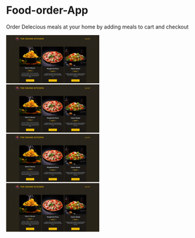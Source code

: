# Food-order-App
Order Delecious meals at your home by adding meals to cart and checkout

  
<div style={{display: flex, gap: 15px, wrap:no-wrap}}>
<img src="https://github.com/NandanPrasad25/Food-order-App/blob/master/src/assets/Foodeorder-1.png" width=50%/>  
<img src="https://github.com/NandanPrasad25/Food-order-App/blob/master/src/assets/Foodeorder-1.png" width=50%/>
</div>
<div  style={{display: flex, gap: 15px, wrap:no-wrap}}>
<img src="https://github.com/NandanPrasad25/Food-order-App/blob/master/src/assets/Foodeorder-1.png" width="50%"/>  
<img src="https://github.com/NandanPrasad25/Food-order-App/blob/master/src/assets/Foodeorder-1.png" width="50%"/>
</div>
